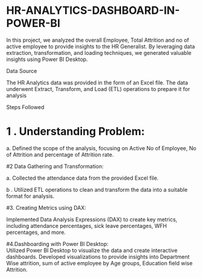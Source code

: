 # HR-ANALYTICS-DASHBOARD-IN-POWER-BI
In this project, we analyzed the overall Employee, Total Attrition and no of active employee  to provide insights to the HR Generalist. By leveraging data extraction, transformation, and loading techniques, we generated valuable insights using Power BI Desktop.

Data Source

The HR Analytics  data was provided in the form of an Excel file. The data underwent Extract, Transform, and Load (ETL) operations to prepare it for analysis 

Steps Followed

# 1 . Understanding Problem: 
a. Defined the scope of the analysis, focusing on Active No of Employee, No of Attrition and percentage of Attrition rate.

#2 Data Gathering and Transformation:

a. Collected the attendance data from the provided Excel file.

b . Utilized ETL operations to clean and transform the data into a suitable format for analysis. 

#3. Creating Metrics using DAX:
   
Implemented Data Analysis Expressions (DAX) to create key metrics, including attendance percentages, sick leave percentages, WFH percentages, and more.

#4.Dashboarding with Power BI Desktop:                                                                                                                                                       
Utilized Power BI Desktop to visualize the data and create interactive dashboards.
Developed visualizations to provide insights into Department Wise attrition, sum of active  employee by Age groups, Education field wise Attrition.
